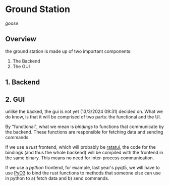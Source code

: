 # Ground Station

_goose_

## Overview

the ground station is made up of two
important components:

1. The Backend
2. The GUI

## 1. Backend

## 2. GUI

unlike the backed, the gui is not yet
(13/3/2024 09:31) decided on.
What we do know, is that it will be comprised
of two parts: the functional and the UI.

By "functional", what we mean is _bindings_ to
functions that communicate by the backend.
These functions are responsible for fetching
data and sending commands.

If we use a _rust_ frontend, which will
probably be [ratatui](https://ratatui.rs),
the code for the bindings (and thus the whole
backend) will be compiled with the frontend
in the same binary. This means no need for
inter-process communication.

If we use a _python_ frontend, for example,
last year's pyqt5, we will have to use
[PyO3](https://pyo3.rs) to bind the rust
functions to methods that someone else can use
in python to a) fetch data and b) send
commands.
